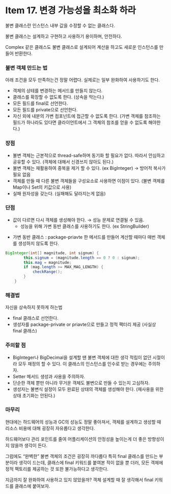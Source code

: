 # Item 17. 변경 가능성을 최소화 하라

불변 클래스란 인스턴스 내부 값을 수정할 수 없는 클래스다.

불변 클래스는 설계하고 구현하고 사용하기 용이하며, 안전하다.

Complex 같은 클래스도 불변 클래스로 설계되어 계산을 하고도 새로운 인스턴스를 만들어 반환한다.

### 불변 객체 만드는 법

아래 조건을 모두 만족하는건 정말 어렵다. 실제로는 일부 완화하여 사용하기도 한다.

- 객체의 상테를 변경하는 메서드를 만들지 않는다.
- 클래스를 확장할 수 없도록 한다. (상속을 막는다.)
- 모든 필드를 final로 선언한다.
- 모든 필드를 private으로 선언한다.
- 자신 외에 내분의 가변 컴포넌트에 접근할 수 없도록 한다. (가변 객체를 참조하는 필드가 하나라도 있다면 클라이언트에서 그 객체의 참조를 얻을 수 없도록 해야한다.)

### 장점

- 불변 객체는 근본적으로 thread-safe하며 동기화 할 필요가 없다. 따라서 안심하고 공유할 수 있다. (객체에 대해서 신경쓰지 않아도 된다.)
- 불변 객체는 재활용하여 중복을 제거 할 수 있다. (ex BigInteger) → 방어적 복사가 필요 없음
- 객체를 만들 때 다른 불변 객체들을 구성요소로 사용하면 이점이 있다. (불변 객체를 Map이나 Set의 키값으로 사용)
- 실패 원자성을 갖는다. (실패해도 달라지는게 없음)

### 단점

- 값이 다르면 다시 객체를 생성해야 한다. → 성능 문제로 연결될 수 있음.
    - 성능을 위해 가변 동반 클래스를 사용하기도 한다. (ex StringBuilder)

* 가변 동반 클래스 : package-priavte 한 메서드를 만들어 계산할 때마다 매번 객체를 생성하지 않도록 한다.

```java
BigInteger(int[] magnitude, int signum) {
        this.signum = (magnitude.length == 0 ? 0 : signum);
        this.mag = magnitude;
        if (mag.length >= MAX_MAG_LENGTH) {
            checkRange();
        }
    }
```

### 해결법

자신을 상속하지 못하게 하는법

- final 클래스로 선언한다.
- 생성자를 package-private or priavte으로 만들고 정적 팩터리 제공 (사실상 final 클래스)

### 주의할 점

- BigInteger나 BigDecimal을 설계할 땐 불변 객체에 대한 생각 적립이 없던 시절이라 모두 재정의 할 수 있다. 이 클래스의 인스턴스를 인수로 받는 경우에는 주의하자.
- Setter 메서드 생성과 사용을 주의하자.
- 단순한 객체 뿐만 아니라 무거운 객체도 불변으로 만들 수 있는지 고심하자.
- 생성자는 불변식 설정이 모두 완료된 상태의 객체를 생성해야 한다. (재사용을 위한 상태 초기화는 안된다.)

### 마무리

현대에는 하드웨어의 성능과 GC의 성능도 정말 좋아져서, 객체를 설계하고 생성할 때 리소스 비용에 대해 굉장히 자유롭다고 생각한다.

하드웨어보다 관리 포인트를 줄여 어플리케이션의 안정성을 높이는게 더 좋은 방향성이지 않을까 생각이 든다.

그럼에도 “완벽한” 불변 객체의 조건은 굉장히 까다롭다 특히 final 클래스를 만드는 부분이라 생각이 드는데, 클래스에 final 키워드를 붙여본 적이 없을 뿐 더러, 모든 객체에 정적 팩토리를 제공하는 것 또한 불가능하다고 생각한다.

지금까지 잘 완화하여 사용하고 있지 않았을까? 객체 설계할 때 잘 생각해서 final 키워드를 클래스에 붙여보자.

